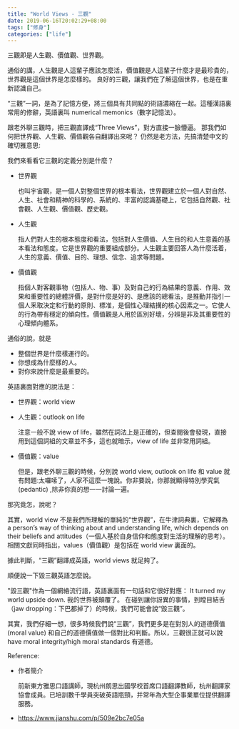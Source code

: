 ```yaml
---
title: "World Views - 三觀"
date: 2019-06-16T20:02:29+08:00
tags: ["修身"]
categories: ["life"]
---
```

三觀即是人生觀、價值觀、世界觀。
<!--more-->
通俗的講，人生觀是人這輩子應該怎麼活，價值觀是人這輩子什麼才是最珍貴的，世界觀是這個世界是怎麼樣的。 良好的三觀，讓我們在了解這個世界，也是在重新認識自己。


“三觀”一詞，是為了記憶方便，將三個具有共同點的術語濃縮在一起。這種漢語裏常用的修辭，英語裏叫 numerical memonics（數字記憶法）。

跟老外聊三觀時，把三觀直譯成“Three Views”，對方直接一臉懵逼。
那我們如何把世界觀、人生觀、價值觀各自翻譯出來呢？
仍然是老方法，先搞清楚中文的確切雅意思:

我們來看看它三觀的定義分別是什麼？

- 世界觀

    也叫宇宙觀，是一個人對整個世界的根本看法，世界觀建立於一個人對自然、人生、社會和精神的科學的、系統的、丰富的認識基礎上，它包括自然觀、社會觀、人生觀、價值觀、歷史觀。

- 人生觀

    指人們對人生的根本態度和看法，包括對人生價值、人生目的和人生意義的基本看法和態度。它是世界觀的重要組成部分。人生觀主要回答人為什麼活着，人生的意義、價值、目的、理想、信念、追求等問題。

- 價值觀

    指個人對客觀事物（包括人、物、事）及對自己的行為結果的意義、作用、效果和重要性的總體評價，是對什麼是好的、是應該的總看法，是推動并指引一個人釆取決定和行動的原則、標准，是個性心理結搆的核心因素之一。它使人的行為帶有穩定的傾向性。價值觀是人用於區別好壞，分辨是非及其重要性的心理傾向體系。

通俗的說，就是

- 整個世界是什麼樣運行的。
- 你想成為什麼樣的人。
- 對你來說什麼是最重要的。

英語裏面對應的說法是：

- 世界觀：world view

- 人生觀：outlook on life

    注意一般不說 view of life，雖然在詞法上是正確的，但查閱後會發現，直接用到這個詞組的文章並不多，這也就暗示，view of life 並非常用詞組。

- 價值觀：value

    但是，跟老外聊三觀的時候，分別說 world view, outlook on life 和 value 就有問題:太囉嗦了，人家不這麼一塊說。你非要說，你那就顯得特別學究氣 (pedantic) ,除非你真的想一一討論一遍。

那究竟怎，說呢？

其實，world view 不是我們所理解的單純的“世界觀”，在牛津詞典裏，它解釋為 a person’s way of thinking about and understanding life, which depends on their beliefs and attitudes（一個人基於自身信仰和態度對生活的理解的思考）。相關文獻同時指出，values（價值觀）是包括在 world view 裏面的。

據此判斷，“三觀”翻譯成英語，world views 就足夠了。

順便說一下毀三觀英語怎麼說。

"毀三觀"作為一個網絡流行語，英語裏面有一句話和它很好對應：
It turned my world upside down.
我的世界被顛覆了。
在碰到讓你訝異的事情，到瞠目結舌（jaw dropping：下巴都掉了）的時候，我們可能會說“毀三觀”。

其實，我們仔細一想，很多時候我們說“三觀”，我們更多是在對別人的道德價值 (moral value) 和自己的道德價值做一個對比和判斷。所以，三觀很正就可以說 have moral integrity/high moral standards 有道德。

Reference:

- 作者簡介 

    前新東方雅思口語講師，現杭州朗思出國學校首席口語翻譯教師，杭州翻譯家協會成員。已培訓數千學員突破英語瓶頸，并常年為大型企事業單位提供翻譯服務。

- https://www.jianshu.com/p/509e2bc7e05a
